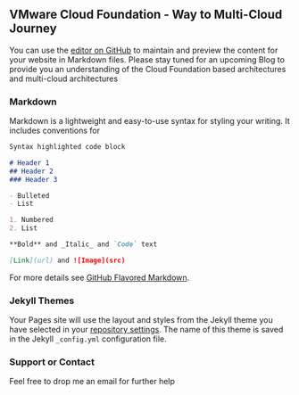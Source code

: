 ## VMware Cloud Foundation - Way to Multi-Cloud Journey 

You can use the [editor on GitHub](https://github.com/RealHybridCloud/blog-1/edit/master/README.md) to maintain and preview the content for your website in Markdown files.
Please stay tuned for an upcoming Blog to provide you an understanding of the Cloud Foundation based architectures and multi-cloud architectures 

### Markdown

Markdown is a lightweight and easy-to-use syntax for styling your writing. It includes conventions for

```markdown
Syntax highlighted code block

# Header 1
## Header 2
### Header 3

- Bulleted
- List

1. Numbered
2. List

**Bold** and _Italic_ and `Code` text

[Link](url) and ![Image](src)
```

For more details see [GitHub Flavored Markdown](https://guides.github.com/features/mastering-markdown/).

### Jekyll Themes

Your Pages site will use the layout and styles from the Jekyll theme you have selected in your [repository settings](https://github.com/RealHybridCloud/blog-1/settings). The name of this theme is saved in the Jekyll `_config.yml` configuration file.

### Support or Contact

Feel free to drop me an email for further help 
